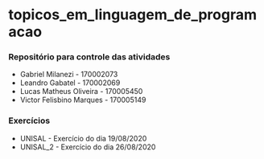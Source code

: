 # topicos_em_linguagem_de_programacao

### Repositório para controle das atividades

 - Gabriel Milanezi - 170002073
 - Leandro Gabatel - 170002069
 - Lucas Matheus Oliveira - 170005450
 - Victor Felisbino Marques - 170005149


### Exercícios

- UNISAL - Exercício do dia 19/08/2020
- UNISAL_2 - Exercício do dia 26/08/2020
